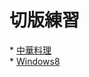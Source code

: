 <h1>切版練習</h1>
* <a href="https://candace802.github.io/project/kungfu/">中華料理</a><br>
* <a href="https://candace802.github.io/project/windows8/">Windows8</a>   
